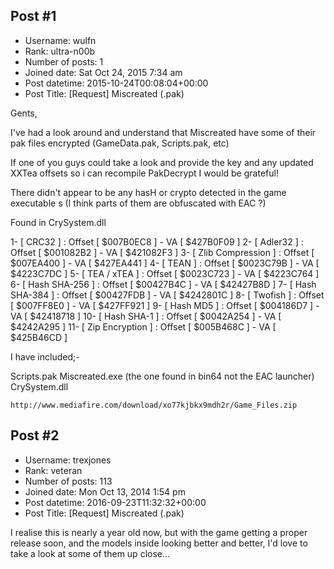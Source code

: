 ## Post #1
- Username: wulfn
- Rank: ultra-n00b
- Number of posts: 1
- Joined date: Sat Oct 24, 2015 7:34 am
- Post datetime: 2015-10-24T00:08:04+00:00
- Post Title: [Request] Miscreated (.pak)

Gents,

I've had a look around and understand that Miscreated have some of their pak files encrypted (GameData.pak, Scripts.pak, etc)

If one of you guys could take a look and provide the key and any updated XXTea offsets so i can recompile PakDecrypt I would be grateful!

There didn't appear to be any hasH or crypto detected in the game executable s (I think parts of them are obfuscated with EAC ?)

Found in CrySystem.dll

1- [ CRC32 ] : Offset [ $007B0EC8 ] - VA [ $427B0F09 ]
2- [ Adler32 ] : Offset [ $001082B2 ] - VA [ $421082F3 ]
3- [ Zlib Compression ] : Offset [ $007EA400 ] - VA [ $427EA441 ]
4- [ TEAN ] : Offset [ $0023C79B ] - VA [ $4223C7DC ]
5- [ TEA / xTEA ] : Offset [ $0023C723 ] - VA [ $4223C764 ]
6- [ Hash SHA-256 ] : Offset [ $00427B4C ] - VA [ $42427B8D ]
7- [ Hash SHA-384 ] : Offset [ $00427FDB ] - VA [ $4242801C ]
8- [ Twofish ] : Offset [ $007FF8E0 ] - VA [ $427FF921 ]
9- [ Hash MD5 ] : Offset [ $004186D7 ] - VA [ $42418718 ]
10- [ Hash SHA-1 ] : Offset [ $0042A254 ] - VA [ $4242A295 ]
11- [ Zip Encryption ] : Offset [ $005B468C ] - VA [ $425B46CD ]

I have included;-

Scripts.pak
Miscreated.exe (the one found in bin64 not the EAC launcher)
CrySystem.dll

```
http://www.mediafire.com/download/xo77kjbkx9mdh2r/Game_Files.zip
```
## Post #2
- Username: trexjones
- Rank: veteran
- Number of posts: 113
- Joined date: Mon Oct 13, 2014 1:54 pm
- Post datetime: 2016-09-23T11:32:32+00:00
- Post Title: [Request] Miscreated (.pak)

I realise this is nearly a year old now, but with the game getting a proper release soon, and the models inside looking better and better, I'd love to take a look at some of them up close...
